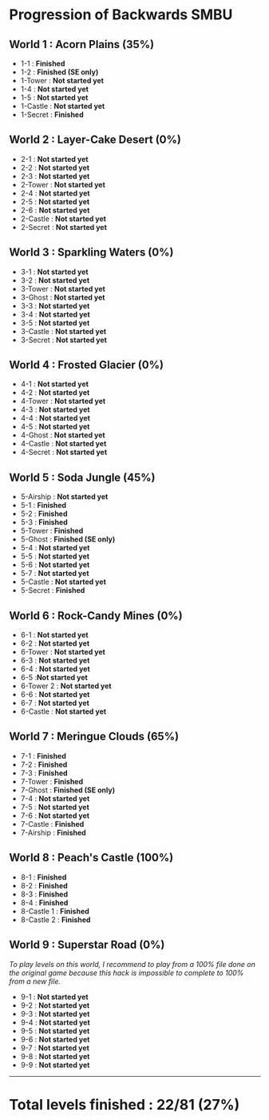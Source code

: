 # Progression of Backwards SMBU

## World 1 : Acorn Plains (35%)

- 1-1 : **Finished**
- 1-2 : **Finished (SE only)**
- 1-Tower : **Not started yet**
- 1-4 : **Not started yet**
- 1-5 : **Not started yet**
- 1-Castle : **Not started yet**
- 1-Secret : **Finished**

## World 2 : Layer-Cake Desert (0%)

- 2-1 : **Not started yet**
- 2-2 : **Not started yet**
- 2-3 : **Not started yet**
- 2-Tower : **Not started yet**
- 2-4 : **Not started yet**
- 2-5 : **Not started yet**
- 2-6 : **Not started yet**
- 2-Castle : **Not started yet**
- 2-Secret : **Not started yet**

## World 3 : Sparkling Waters (0%)

- 3-1 : **Not started yet**
- 3-2 : **Not started yet**
- 3-Tower : **Not started yet**
- 3-Ghost : **Not started yet**
- 3-3 : **Not started yet**
- 3-4 : **Not started yet**
- 3-5 : **Not started yet**
- 3-Castle : **Not started yet**
- 3-Secret : **Not started yet**

## World 4 : Frosted Glacier (0%)

- 4-1 : **Not started yet**
- 4-2 : **Not started yet**
- 4-Tower : **Not started yet**
- 4-3 : **Not started yet**
- 4-4 : **Not started yet**
- 4-5 : **Not started yet**
- 4-Ghost : **Not started yet**
- 4-Castle : **Not started yet**
- 4-Secret : **Not started yet**

## World 5 : Soda Jungle (45%)

- 5-Airship : **Not started yet**
- 5-1 : **Finished**
- 5-2 : **Finished**
- 5-3 : **Finished**
- 5-Tower : **Finished**
- 5-Ghost : **Finished (SE only)**
- 5-4 : **Not started yet**
- 5-5 : **Not started yet**
- 5-6 : **Not started yet**
- 5-7 : **Not started yet**
- 5-Castle : **Not started yet**
- 5-Secret : **Finished**

## World 6 : Rock-Candy Mines (0%)

- 6-1 : **Not started yet**
- 6-2 : **Not started yet**
- 6-Tower : **Not started yet**
- 6-3 : **Not started yet**
- 6-4 : **Not started yet**
- 6-5 :**Not started yet**
- 6-Tower 2 : **Not started yet**
- 6-6 : **Not started yet**
- 6-7 : **Not started yet** 
- 6-Castle : **Not started yet**

## World 7 : Meringue Clouds (65%)

- 7-1 : **Finished**
- 7-2 : **Finished**
- 7-3 : **Finished**
- 7-Tower : **Finished**
- 7-Ghost : **Finished (SE only)**
- 7-4 : **Not started yet** 
- 7-5 : **Not started yet** 
- 7-6 : **Not started yet**
- 7-Castle : **Finished**
- 7-Airship : **Finished**

## World 8 : Peach's Castle (100%)

- 8-1 : **Finished**
- 8-2 : **Finished**
- 8-3 : **Finished**
- 8-4 : **Finished**
- 8-Castle 1 : **Finished**
- 8-Castle 2 : **Finished**

## World 9 : Superstar Road (0%) 

*To play levels on this world, I recommend to play from a 100% file done on the original game because this hack is impossible to complete to 100% from a new file.*

- 9-1 : **Not started yet**
- 9-2 : **Not started yet**
- 9-3 : **Not started yet**
- 9-4 : **Not started yet**
- 9-5 : **Not started yet**
- 9-6 : **Not started yet**
- 9-7 : **Not started yet**
- 9-8 : **Not started yet**
- 9-9 : **Not started yet**

-------------------------------------

# Total levels finished : 22/81 (27%)

